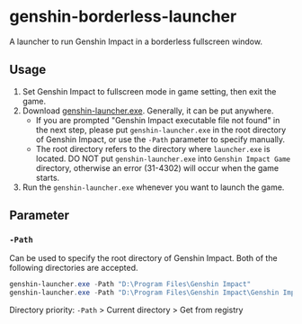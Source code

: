# genshin-borderless-launcher

A launcher to run Genshin Impact in a borderless fullscreen window.

## Usage

1. Set Genshin Impact to fullscreen mode in game setting, then exit the game.
2. Download [genshin-launcher.exe](https://github.com/Tsuk1ko/genshin-borderless-launcher/releases/latest/download/genshin-launcher.exe). Generally, it can be put anywhere.  
   - If you are prompted "Genshin Impact executable file not found" in the next step, please put `genshin-launcher.exe` in the root directory of Genshin Impact, or use the `-Path` parameter to specify manually.
   - The root directory refers to the directory where `launcher.exe` is located. DO NOT put `genshin-launcher.exe` into `Genshin Impact Game` directory, otherwise an error (31-4302) will occur when the game starts.
3. Run the `genshin-launcher.exe` whenever you want to launch the game.

## Parameter

### `-Path`

Can be used to specify the root directory of Genshin Impact. Both of the following directories are accepted.

```powershell
genshin-launcher.exe -Path "D:\Program Files\Genshin Impact"
genshin-launcher.exe -Path "D:\Program Files\Genshin Impact\Genshin Impact Game"
```

Directory priority: `-Path` > Current directory > Get from registry
